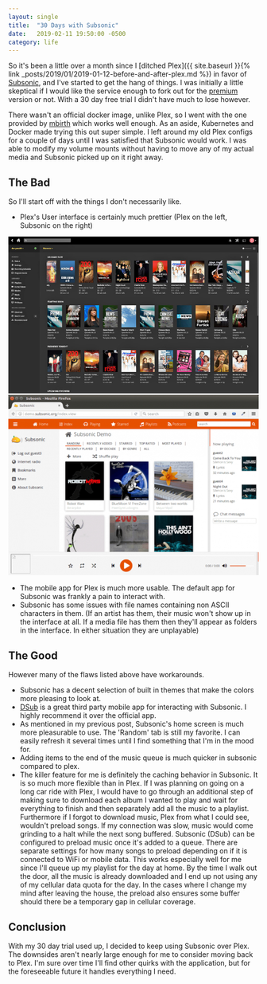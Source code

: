 ```yaml
---
layout: single
title:  "30 Days with Subsonic"
date:   2019-02-11 19:50:00 -0500
category: life
---
```


So it's been a little over a month since I [ditched Plex]({{ site.baseurl }}{% link _posts/2019/01/2019-01-12-before-and-after-plex.md %}) in favor of [Subsonic](http://www.subsonic.org/pages/index.jsp), and I've started to get the hang of things. I was initially a little skeptical if I would like the service enough to fork out for the [premium](http://www.subsonic.org/pages/premium.jsp) version or not. With a 30 day free trial I didn't have much to lose however. 

There wasn't an official docker image, unlike Plex, so I went with the one provided by [mbirth](https://hub.docker.com/r/mbirth/subsonic/) which works well enough. As an aside, Kubernetes and Docker made trying this out super simple. I left around my old Plex configs for a couple of days until I was satisfied that Subsonic would work. I was able to modify my volume mounts without having to move any of my actual media and Subsonic picked up on it right away.

## The Bad
So I'll start off with the things I don't necessarily like.
* Plex's User interface is certainly much prettier (Plex on the left, Subsonic on the right)

![plex-ui.jpeg](/assets/posts/2019-02-11-30/plex-ui.jpeg)
![subsonic-ui.jpeg](/assets/posts/2019-02-11-30/subsonic-ui.jpeg)

* The mobile app for Plex is much more usable. The default app for Subsonic was frankly a pain to interact with.
* Subsonic has some issues with file names containing non ASCII characters in them. (If an artist has them, their music won't show up in the interface at all. If a media file has them then they'll appear as folders in the interface. In either situation they are unplayable)

## The Good
However many of the flaws listed above have workarounds.
* Subsonic has a decent selection of built in themes that make the colors more pleasing to look at.
* [DSub](https://play.google.com/store/apps/details?id=github.daneren2005.dsub&hl=en_US) is a great third party mobile app for interacting with Subsonic. I highly recommend it over the official app.
* As mentioned in my previous post, Subsonic's home screen is much more pleasurable to use. The 'Random' tab is still my favorite. I can easily refresh it several times until I find something that I'm in the mood for.
* Adding items to the end of the music queue is much quicker in subsonic compared to plex.
* The killer feature for me is definitely the caching behavior in Subsonic. It is so much more flexible than in Plex. If I was planning on going on a long car ride with Plex, I would have to go through an additional step of making sure to download each album I wanted to play and wait for everything to finish and then separately add all the music to a playlist. Furthermore if I forgot to download music, Plex from what I could see, wouldn't preload songs. If my connection was slow, music would come grinding to a halt while the next song buffered. Subsonic (DSub) can be configured to preload music once it's added to a queue. There are separate settings for how many songs to preload depending on if it is connected to WiFi or mobile data. This works especially well for me since I'll queue up my playlist for the day at home. By the time I walk out the door, all the music is already downloaded and I end up not using any of my cellular data quota for the day. In the cases where I change my mind after leaving the house, the preload also ensures some buffer should there be a temporary gap in cellular coverage. 

## Conclusion
With my 30 day trial used up, I decided to keep using Subsonic over Plex. The downsides aren't nearly large enough for me to consider moving back to Plex. I'm sure over time I'll find other quirks with the application, but for the foreseeable future it handles everything I need.
